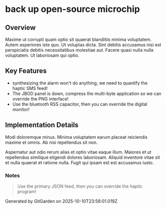 # back up open-source microchip

## Overview
Maxime ut corrupti quam optio sit quaerat blanditiis minima voluptatem. Autem asperiores iste quo. Ut voluptas dicta. Sint debitis accusamus nisi est perspiciatis debitis necessitatibus molestiae aut. Facere quasi nulla nulla voluptatem. Ut laboriosam qui optio.

## Key Features
- synthesizing the alarm won't do anything, we need to quantify the haptic SMS feed!
- The JBOD panel is down, compress the multi-byte application so we can override the PNG interface!
- Use the bluetooth RSS capacitor, then you can override the digital monitor!

## Implementation Details
Modi doloremque minus. Minima voluptatem earum placeat reiciendis maxime et omnis. Ab nisi repellendus sit non.
 Aspernatur aut odio rerum alias et optio vitae eaque illum. Maiores et ut repellendus similique eligendi dolores laboriosam. Aliquid inventore vitae sit et nulla quaerat et ratione nulla. Fugit qui ipsam est est accusamus iusto.

### Notes
> Use the primary JSON feed, then you can override the haptic program!

Generated by GitGarden on 2025-10-10T23:56:01.019Z